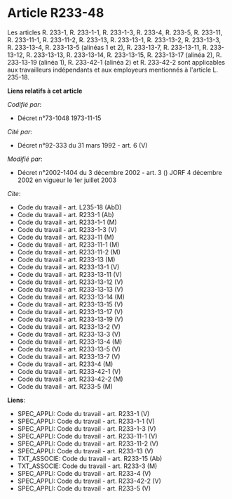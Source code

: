 # Article R233-48

Les articles R. 233-1, R. 233-1-1, R. 233-1-3, R. 233-4, R. 233-5, R. 233-11, R. 233-11-1, R. 233-11-2, R. 233-13, R.
233-13-1, R. 233-13-2, R. 233-13-3, R. 233-13-4, R. 233-13-5 (alinéas 1 et 2), R. 233-13-7, R. 233-13-11, R. 233-13-12, R.
233-13-13, R. 233-13-14, R. 233-13-15, R. 233-13-17 (alinéa 2), R. 233-13-19 (alinéa 1), R. 233-42-1 (alinéa 2) et R.
233-42-2 sont applicables aux travailleurs indépendants et aux employeurs mentionnés à l'article L. 235-18.

**Liens relatifs à cet article**

_Codifié par_:

  - Décret n°73-1048 1973-11-15

_Cité par_:

  - Décret n°92-333 du 31 mars 1992 - art. 6 (V)

_Modifié par_:

  - Décret n°2002-1404 du 3 décembre 2002 - art. 3 () JORF 4 décembre 2002 en vigueur le 1er juillet 2003

_Cite_:

  - Code du travail - art. L235-18 (AbD)
  - Code du travail - art. R233-1 (Ab)
  - Code du travail - art. R233-1-1 (M)
  - Code du travail - art. R233-1-3 (V)
  - Code du travail - art. R233-11 (M)
  - Code du travail - art. R233-11-1 (M)
  - Code du travail - art. R233-11-2 (M)
  - Code du travail - art. R233-13 (M)
  - Code du travail - art. R233-13-1 (V)
  - Code du travail - art. R233-13-11 (V)
  - Code du travail - art. R233-13-12 (V)
  - Code du travail - art. R233-13-13 (V)
  - Code du travail - art. R233-13-14 (M)
  - Code du travail - art. R233-13-15 (V)
  - Code du travail - art. R233-13-17 (V)
  - Code du travail - art. R233-13-19 (V)
  - Code du travail - art. R233-13-2 (V)
  - Code du travail - art. R233-13-3 (V)
  - Code du travail - art. R233-13-4 (M)
  - Code du travail - art. R233-13-5 (V)
  - Code du travail - art. R233-13-7 (V)
  - Code du travail - art. R233-4 (M)
  - Code du travail - art. R233-42-1 (V)
  - Code du travail - art. R233-42-2 (M)
  - Code du travail - art. R233-5 (M)

**Liens**:

  - SPEC_APPLI: Code du travail - art. R233-1 (V)
  - SPEC_APPLI: Code du travail - art. R233-1-1 (V)
  - SPEC_APPLI: Code du travail - art. R233-1-3 (V)
  - SPEC_APPLI: Code du travail - art. R233-11-1 (V)
  - SPEC_APPLI: Code du travail - art. R233-11-2 (V)
  - SPEC_APPLI: Code du travail - art. R233-13 (V)
  - TXT_ASSOCIE: Code du travail - art. R233-15 (Ab)
  - TXT_ASSOCIE: Code du travail - art. R233-3 (M)
  - SPEC_APPLI: Code du travail - art. R233-4 (V)
  - SPEC_APPLI: Code du travail - art. R233-42-2 (V)
  - SPEC_APPLI: Code du travail - art. R233-5 (V)
